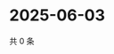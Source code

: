 # 2025-06-03

共 0 条

<!-- BEGIN ZHIHUQUESTIONS -->
<!-- 最后更新时间 Tue Jun 03 2025 16:16:54 GMT+0800 (China Standard Time) -->

<!-- END ZHIHUQUESTIONS -->
